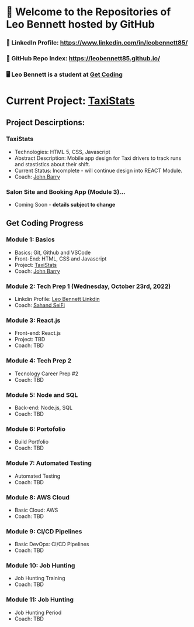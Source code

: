# 👊 Welcome to the Repositories of Leo Bennett hosted by GitHub
### :link: LinkedIn Profile: https://www.linkedin.com/in/leobennett85/
### :link: GitHub Repo Index: https://leobennett85.github.io/


### 🖥️ Leo Bennett is a student at [Get Coding](https://www.getcoding.ca/)

# Current Project: [TaxiStats](https://leobennett85.github.io/TaxiStats/v3/index.html)

## Project Descirptions:

### TaxiStats
- Technologies: HTML 5, CSS, Javascript
- Abstract Description: Mobile app design for Taxi drivers to track runs and stastistics about their shift.
- Current Status: Incomplete - will continue design into REACT Module.
- Coach: [John Barry](https://github.com/johnnyb8)

### Salon Site and Booking App (Module 3)...
- Coming Soon - <b>details subject to change</b>

## Get Coding Progress

### Module 1: Basics
- Basics: Git, Github and VSCode
- Front-End: HTML, CSS and Javascript
- Project: [TaxiStats](https://leobennett85.github.io/TaxiStats/v3/index.html)
- Coach: [John Barry](https://github.com/johnnyb8)

### Module 2: Tech Prep 1 (Wednesday, October 23rd, 2022)
- Linkdin Profile: [Leo Bennett Linkdin](https://www.linkedin.com/in/leobennett85/)
- Coach: [Sahand SeiFi](https://github.com/sahandseifi/sahandseifi)

### Module 3: React.js
- Front-end: React.js
- Project: TBD
- Coach: TBD

### Module 4: Tech Prep 2
- Tecnology Career Prep #2
- Coach: TBD

### Module 5: Node and SQL
- Back-end: Node.js, SQL
- Coach: TBD

### Module 6: Portofolio
- Build Portfolio
- Coach: TBD

### Module 7: Automated Testing
- Automated Testing
- Coach: TBD

### Module 8: AWS Cloud
- Basic Cloud: AWS
- Coach: TBD

### Module 9: CI/CD Pipelines
- Basic DevOps: CI/CD Pipelines
- Coach: TBD

### Module 10: Job Hunting
- Job  Hunting Training
- Coach: TBD

### Module 11: Job Hunting
- Job Hunting Period
- Coach: TBD

<!--
**leobennett85/leobennett85** is a ✨ _special_ ✨ repository because its `README.md` (this file) appears on your GitHub profile.
-->
